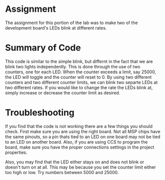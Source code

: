 # Assignment
The assignment for this portion of the lab was to make two of the development board's LEDs blink at different rates.

# Summary of Code
This code is similar to the simple blink, but differnt in the fact that we are blink two lights independently. This is done through the use of two counters, one for each LED. When the counter exceeds a limit, say 25000, the LED will toggle and the counter will reset to 0. By using two different counters and two different counter limits, we can blink two separte LEDs at two different rates. If you would like to change the rate the LEDs blink at, simply increase or decrease the counter limit as desired.

# Troubleshooting
If you find that the code is not working there are a few things you should check. First make sure you are using the right board. Not all MSP chips have the same pinouts, so a pin thats tied to an LED on one board may not be tied to an LED on another board. Also, if you are using CCS to program the board, make sure you have the proper connections settings in the project properties.

Also, you may find that the LED either stays on and does not blink or doesn't turn on at all. This may be because you set the counter limit either too high or low. Try numbers between 5000 and 25000.
